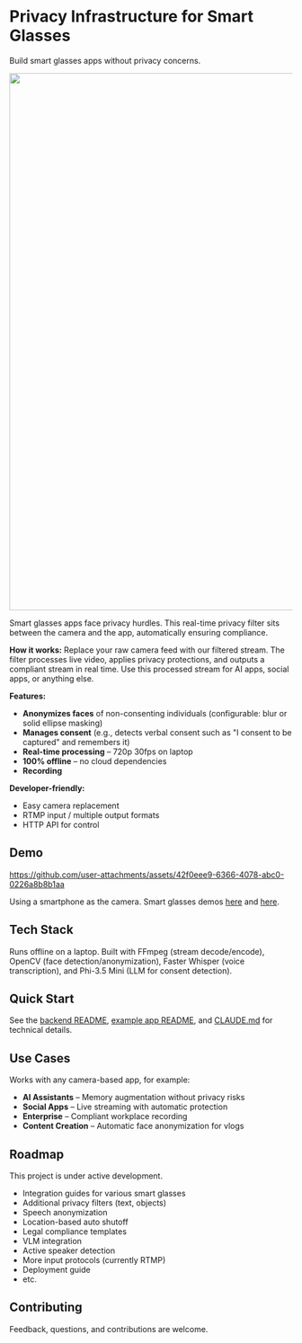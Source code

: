 # Privacy Infrastructure for Smart Glasses

Build smart glasses apps without privacy concerns.

<img width="1600" height="956" src="https://github.com/user-attachments/assets/2f71bd47-c959-4e6f-8d4e-28e4ca23d334" />

Smart glasses apps face privacy hurdles. This real-time privacy filter sits between the camera and the app, automatically ensuring compliance.

**How it works:** Replace your raw camera feed with our filtered stream. The filter processes live video, applies privacy protections, and outputs a compliant stream in real time. Use this processed stream for AI apps, social apps, or anything else.

**Features:**

- **Anonymizes faces** of non-consenting individuals (configurable: blur or solid ellipse masking)
- **Manages consent** (e.g., detects verbal consent such as "I consent to be captured" and remembers it)
- **Real-time processing** – 720p 30fps on laptop
- **100% offline** – no cloud dependencies
- **Recording**

**Developer-friendly:**

- Easy camera replacement
- RTMP input / multiple output formats
- HTTP API for control

## Demo

https://github.com/user-attachments/assets/42f0eee9-6366-4078-abc0-0226a8b8b1aa

Using a smartphone as the camera. Smart glasses demos [here](https://x.com/caydengineer/status/1945236074961236481) and [here](https://x.com/s_diana_k/status/1944500312116723973).

## Tech Stack

Runs offline on a laptop. Built with FFmpeg (stream decode/encode), OpenCV (face detection/anonymization), Faster Whisper (voice transcription), and Phi-3.5 Mini (LLM for consent detection).

## Quick Start

See the [backend README](./backend/README.md), [example app README](./examples/rewind/README.md), and [CLAUDE.md](./CLAUDE.md) for technical details.

## Use Cases

Works with any camera-based app, for example:

- **AI Assistants** – Memory augmentation without privacy risks
- **Social Apps** – Live streaming with automatic protection
- **Enterprise** – Compliant workplace recording
- **Content Creation** – Automatic face anonymization for vlogs

## Roadmap

This project is under active development.

- Integration guides for various smart glasses
- Additional privacy filters (text, objects)
- Speech anonymization
- Location-based auto shutoff
- Legal compliance templates
- VLM integration
- Active speaker detection
- More input protocols (currently RTMP)
- Deployment guide
- etc.

## Contributing

Feedback, questions, and contributions are welcome.
